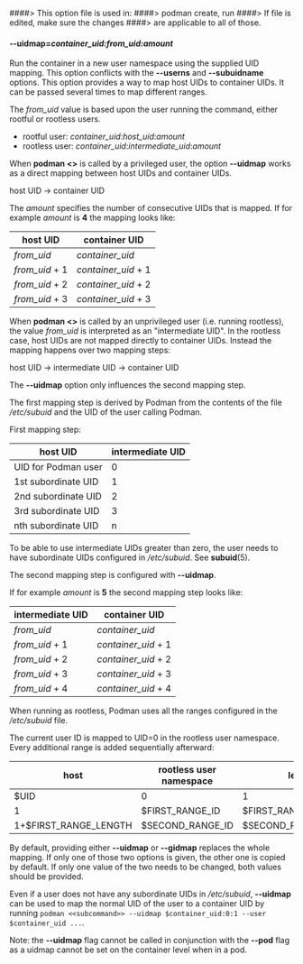####> This option file is used in:
####>   podman create, run
####> If file is edited, make sure the changes
####> are applicable to all of those.
#### **--uidmap**=*container_uid:from_uid:amount*

Run the container in a new user namespace using the supplied UID mapping. This
option conflicts with the **--userns** and **--subuidname** options. This
option provides a way to map host UIDs to container UIDs. It can be passed
several times to map different ranges.

The *from_uid* value is based upon the user running the command, either rootful or rootless users.
* rootful user:  *container_uid*:*host_uid*:*amount*
* rootless user: *container_uid*:*intermediate_uid*:*amount*

When **podman <<subcommand>>** is called by a privileged user, the option **--uidmap**
works as a direct mapping between host UIDs and container UIDs.

host UID -> container UID

The _amount_ specifies the number of consecutive UIDs that is mapped.
If for example _amount_ is **4** the mapping looks like:

|   host UID     |    container UID    |
| ----------     | ----------------    |
| *from_uid*     | *container_uid*     |
| *from_uid* + 1 | *container_uid* + 1 |
| *from_uid* + 2 | *container_uid* + 2 |
| *from_uid* + 3 | *container_uid* + 3 |

When **podman <<subcommand>>** is called by an unprivileged user (i.e. running rootless),
the value *from_uid* is interpreted as an "intermediate UID". In the rootless
case, host UIDs are not mapped directly to container UIDs. Instead the mapping
happens over two mapping steps:

host UID -> intermediate UID -> container UID

The **--uidmap** option only influences the second mapping step.

The first mapping step is derived by Podman from the contents of the file
_/etc/subuid_ and the UID of the user calling Podman.

First mapping step:

| host UID            | intermediate UID |
| --------            | ---------------- |
| UID for Podman user |                0 |
| 1st subordinate UID |                1 |
| 2nd subordinate UID |                2 |
| 3rd subordinate UID |                3 |
| nth subordinate UID |                n |

To be able to use intermediate UIDs greater than zero, the user needs to have
subordinate UIDs configured in _/etc/subuid_. See **subuid**(5).

The second mapping step is configured with **--uidmap**.

If for example _amount_ is **5** the second mapping step looks like:

|   intermediate UID   |    container UID    |
| ------------------   | ----------------    |
| *from_uid*           | *container_uid*     |
| *from_uid* + 1       | *container_uid* + 1 |
| *from_uid* + 2       | *container_uid* + 2 |
| *from_uid* + 3       | *container_uid* + 3 |
| *from_uid* + 4       | *container_uid* + 4 |

When running as rootless, Podman uses all the ranges configured in the _/etc/subuid_ file.

The current user ID is mapped to UID=0 in the rootless user namespace.
Every additional range is added sequentially afterward:

|   host                | rootless user namespace | length              |
| ------                | ----------------------- | ------              |
| $UID                  | 0                       | 1                   |
| 1                     | $FIRST_RANGE_ID         | $FIRST_RANGE_LENGTH |
| 1+$FIRST_RANGE_LENGTH | $SECOND_RANGE_ID        | $SECOND_RANGE_LENGTH|

By default, providing either **--uidmap** or **--gidmap** replaces the
whole mapping. If only one of those two options is given, the other one is
copied by default.  If only one value of the two needs to be changed,
both values should be provided.

Even if a user does not have any subordinate UIDs in  _/etc/subuid_,
**--uidmap** can be used to map the normal UID of the user to a
container UID by running `podman <<subcommand>> --uidmap $container_uid:0:1 --user $container_uid ...`.

Note: the **--uidmap** flag cannot be called in conjunction with the **--pod** flag as a uidmap cannot be set on the container level when in a pod.
